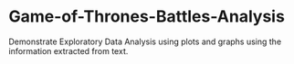 # Game-of-Thrones-Battles-Analysis
Demonstrate Exploratory Data Analysis using plots and graphs using the information extracted from text.
